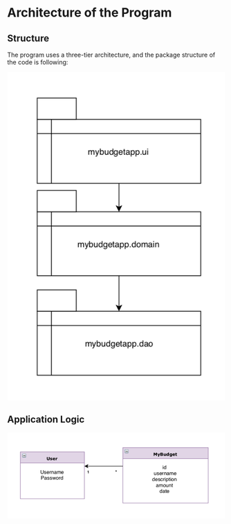 # Architecture of the Program

## Structure

The program uses a three-tier architecture, and the package structure of the code is following:


<img src="https://github.com/sainioan/gitRep/blob/master/pictures/Structure.png">

## Application Logic

<img src="https://github.com/sainioan/gitRep/blob/master/pictures/Sovelluslogiikka.png">

